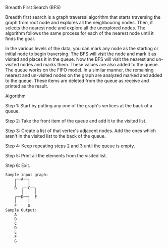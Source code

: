 Breadth First Search (BFS)

  Breadth first search is a graph traversal algorithm that starts traversing the graph from root node and explores all the neighbouring nodes. Then, it selects the nearest node and explore all the unexplored nodes. The algorithm follows the same process for each of the nearest node until it finds the goal.
  
  In the various levels of the data, you can mark any node as the starting or initial node to begin traversing. The BFS will visit the node and mark it as visited and places it in the queue.
Now the BFS will visit the nearest and un-visited nodes and marks them. These values are also added to the queue. The queue works on the FIFO model.
In a similar manner, the remaining nearest and un-visited nodes on the graph are analyzed marked and added to the queue. These items are deleted from the queue as receive and printed as the result.
  
  
  Algorithm
  
  Step 1: Start by putting any one of the graph's vertices at the back of a queue.
  
  Step 2: Take the front item of the queue and add it to the visited list.
  
  Step 3: Create a list of that vertex's adjacent nodes. Add the ones which aren't in the visited list to the back of the queue.
  
  Step 4: Keep repeating steps 2 and 3 until the queue is empty.
  
  Step 5: Print all the elements from the visited list. 
  
  Step 6: Exit.
  
  
  
    Sample input graph:
        ┌──A──┐
        │     │
        B  ┌──C──┐
           │     │
        ┌──D──┐  E
        │     │
        F     G
    Sample Output:
        A
        B
        C
        D
        E
        F
        G
